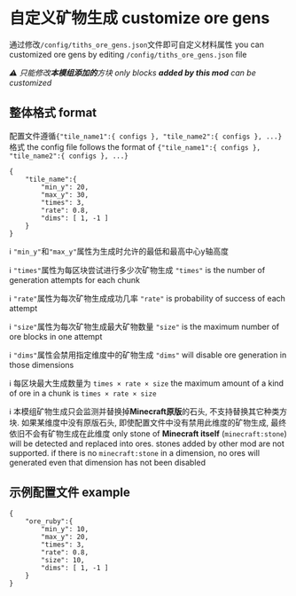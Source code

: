 # 自定义矿物生成 customize ore gens

通过修改`/config/tiths_ore_gens.json`文件即可自定义材料属性 you can customized ore gens by editing `/config/tiths_ore_gens.json` file

_⚠ 只能修改**本模组添加的**方块 only blocks **added by this mod** can be customized_


## 整体格式 format

配置文件遵循`{"tile_name1":{ configs }, "tile_name2":{ configs }, ...}`格式 the config file follows the format of `{"tile_name1":{ configs }, "tile_name2":{ configs }, ...}`

    {
        "tile_name":{
            "min_y": 20,
            "max_y": 30,
            "times": 3,
            "rate": 0.8,
            "dims": [ 1, -1 ]
        }
    }
ℹ `"min_y"`和`"max_y"`属性为生成时允许的最低和最高中心y轴高度

ℹ `"times"`属性为每区块尝试进行多少次矿物生成 `"times"` is the number of generation attempts for each chunk

ℹ `"rate"`属性为每次矿物生成成功几率 `"rate"` is probability of success of each attempt

ℹ `"size"`属性为每次矿物生成最大矿物数量 `"size"` is the  maximum number of ore blocks in one attempt

ℹ `"dims"`属性会禁用指定维度中的矿物生成 `"dims"` will disable ore generation in those dimensions

ℹ 每区块最大生成数量为 `times × rate × size` the maximum amount of a kind of ore in a chunk is `times × rate × size`

ℹ 本模组矿物生成只会监测并替换掉**Minecraft原版**的石头, 不支持替换其它种类方块. 如果某维度中没有原版石头, 即使配置文件中没有禁用此维度的矿物生成, 最终依旧不会有矿物生成在此维度 only stone of **Minecraft itself** (`minecraft:stone`) will be detected and replaced into ores. stones added by other mod are not supported. if there is no `minecraft:stone` in a dimension, no ores will generated even that dimension has not been disabled

## 示例配置文件 example

    {
        "ore_ruby":{
            "min_y": 10,
            "max_y": 20,
            "times": 3,
            "rate": 0.8,
            "size": 10,
            "dims": [ 1, -1 ]
        }
    }
